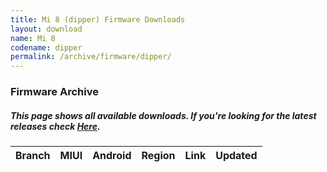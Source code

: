 ```yaml
---
title: Mi 8 (dipper) Firmware Downloads
layout: download
name: Mi 8
codename: dipper
permalink: /archive/firmware/dipper/
---
```


### Firmware Archive
##### This page shows all available downloads. If you're looking for the latest releases check [Here](/firmware/dipper/).

<div class="table-responsive-md" id="table-wrapper">
<table id="firmware" class="display dt-responsive nowrap compact table table-striped table-hover table-sm">
    <thead class="thead-dark">
        <tr>
            <th>Branch</th>
            <th>MIUI</th>
            <th>Android</th>
            <th>Region</th>
            <th>Link</th>
            <th>Updated</th>
        </tr>
    </thead>
    <script>loadFirmwareDownloads('dipper', 'full')</script>
</table>
</div>
